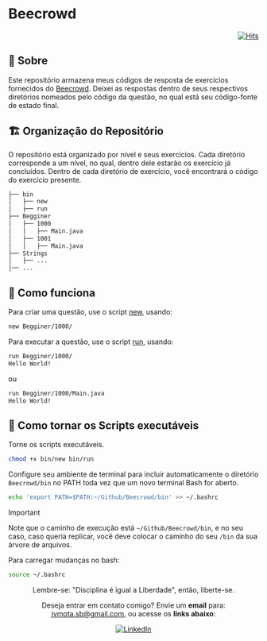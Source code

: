 # Beecrowd

<div align="right">

[![Hits](https://hits.sh/github.com/JVSMOTA/Beecrowd.svg)](https://hits.sh/github.com/JVSMOTA/Beecrowd/)

</div>

## 📝 Sobre

Este repositório armazena meus códigos de resposta de exercícios fornecidos do [Beecrowd](https://judge.beecrowd.com/). Deixei as respostas dentro de seus respectivos diretórios nomeados pelo código da questão, no qual está seu código-fonte de estado final.

## 🏗️ Organização do Repositório

O repositório está organizado por nível e seus exercícios. Cada diretório corresponde a um nível, no qual, dentro dele estarão os exercício já concluídos. Dentro de cada diretório de exercício, você encontrará o código do exercício presente.

```txt
├── bin
│   ├── new
│   ├── run
├── Begginer
│   ├── 1000
│   │   ├── Main.java
│   ├── 1001
│   │   ├── Main.java
├── Strings
│   ├── ...
│── ...
```

## 🚀 Como funciona

Para criar uma questão, use o script [new](bin/new), usando:

```bash
new Begginer/1000/
```

Para executar a questão, use o script [run](bin/run), usando:

```bash
run Begginer/1000/
Hello World!
```

ou 

```bash
run Begginer/1000/Main.java
Hello World!
```

## 🔧 Como tornar os Scripts executáveis

Torne os scripts executáveis.

```bash
chmod +x bin/new bin/run
```

Configure seu ambiente de terminal para incluir automaticamente o diretório `Beecrowd/bin` no PATH toda vez que um novo terminal Bash for aberto.

```bash
echo 'export PATH=$PATH:~/Github/Beecrowd/bin' >> ~/.bashrc
```

> [!IMPORTANT] 
> Note que o caminho de execução está `~/Github/Beecrowd/bin`, e no seu caso, caso queria replicar, você deve colocar o caminho do seu `/bin` da sua árvore de arquivos.
> 

Para carregar mudanças no bash:

```bash
source ~/.bashrc
```

<div align="center">

Lembre-se: "Disciplina é igual a Liberdade", então, liberte-se.

<p> 

Deseja entrar em contato comigo? Envie um **email** para: [jvmota.sb@gmail.com](mailto:jvmota.sb@gmail.com), ou acesse os **links abaixo**:

</p>

[![LinkedIn](https://img.shields.io/badge/linkedin-%230077B5.svg?style=for-the-badge&logo=linkedin&logoColor=white)](https://www.linkedin.com/in/jvsmota/)

</div>
